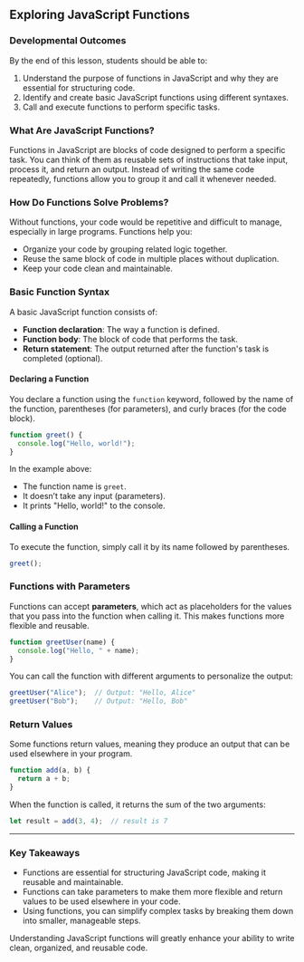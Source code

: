 ## Exploring JavaScript Functions

### Developmental Outcomes
By the end of this lesson, students should be able to:
1. Understand the purpose of functions in JavaScript and why they are essential for structuring code.
2. Identify and create basic JavaScript functions using different syntaxes.
3. Call and execute functions to perform specific tasks.

### What Are JavaScript Functions?

Functions in JavaScript are blocks of code designed to perform a specific task. You can think of them as reusable sets of instructions that take input, process it, and return an output. Instead of writing the same code repeatedly, functions allow you to group it and call it whenever needed. 

### How Do Functions Solve Problems?

Without functions, your code would be repetitive and difficult to manage, especially in large programs. Functions help you:
- Organize your code by grouping related logic together.
- Reuse the same block of code in multiple places without duplication.
- Keep your code clean and maintainable.

### Basic Function Syntax

A basic JavaScript function consists of:
- **Function declaration**: The way a function is defined.
- **Function body**: The block of code that performs the task.
- **Return statement**: The output returned after the function's task is completed (optional).

#### Declaring a Function

You declare a function using the `function` keyword, followed by the name of the function, parentheses (for parameters), and curly braces (for the code block).

```javascript
function greet() {
  console.log("Hello, world!");
}
```

In the example above:
- The function name is `greet`.
- It doesn’t take any input (parameters).
- It prints "Hello, world!" to the console.

#### Calling a Function

To execute the function, simply call it by its name followed by parentheses.

```javascript
greet();
```

### Functions with Parameters

Functions can accept **parameters**, which act as placeholders for the values that you pass into the function when calling it. This makes functions more flexible and reusable.

```javascript
function greetUser(name) {
  console.log("Hello, " + name);
}
```

You can call the function with different arguments to personalize the output:

```javascript
greetUser("Alice");  // Output: "Hello, Alice"
greetUser("Bob");    // Output: "Hello, Bob"
```

### Return Values

Some functions return values, meaning they produce an output that can be used elsewhere in your program.

```javascript
function add(a, b) {
  return a + b;
}
```

When the function is called, it returns the sum of the two arguments:

```javascript
let result = add(3, 4);  // result is 7
```

---

### Key Takeaways
- Functions are essential for structuring JavaScript code, making it reusable and maintainable.
- Functions can take parameters to make them more flexible and return values to be used elsewhere in your code.
- Using functions, you can simplify complex tasks by breaking them down into smaller, manageable steps.

Understanding JavaScript functions will greatly enhance your ability to write clean, organized, and reusable code.